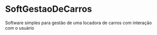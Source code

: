 # SoftGestaoDeCarros
Software simples para gestão de uma locadora de carros com interação com o usuário
